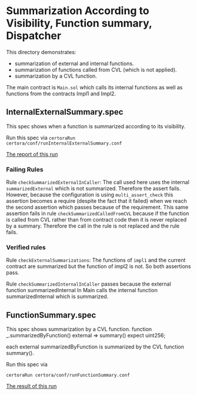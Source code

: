 # Summarization According to Visibility, Function summary, Dispatcher

This directory demonstrates:
- summarization of external and internal functions.
- summarization of functions called from CVL (which is not applied).
- summarization by a CVL function.

The main contract is `Main.sol` which calls its internal functions as well as functions from the contracts Impl1 and Impl2.

## InternalExternalSummary.spec

This spec shows when a function is summarized according to its visibility.

Run this spec via
```certoraRun certora/conf/runInternalExternalSummary.conf```

[The report of this run](https://prover.certora.com/output/1902/200199806e5b45f4a1e8d8dd5203b4dd?anonymousKey=76178c551a0f52b0f7c4ccc6c6abf1e1349ab28a)

### Failing Rules
Rule `checkSummarizedExternalInCaller`:
The call used here uses the internal `summarizedExternal` which is not summarized. Therefore the assert fails. However, because the configuration is using `multi_assert_check` this assertion becomes a require (despite the fact that it failed) when we reach the second assertion which passes because of the requirement. This same assertion fails in 
rule `checkSummarizedCalledFromCVL` because if the function is called from CVL rather than from contract code then it is never replaced by a summary.
Therefore the call in the rule is not replaced and the rule fails.

### Verified rules
Rule `checkExternalSummarizations`:
The functions of `impl1` and the current contract are summarized but the function of impl2 is not. So both assertions
pass.

Rule `checkSummarizedInternalInCaller` passes because the external function summarizedInternal In Main calls the internal function summarizedInternal which is summarized.

## FunctionSummary.spec

This spec shows summarization by a CVL function.
function _.summarizedByFunction() external => summary() expect uint256;

each external summarizedByFunction is summarized by the CVL function summary().

Run this spec via

```certoraRun certora/conf/runFunctionSummary.conf```

[The result of this run](https://prover.certora.com/output/1902/99acf1eca52241c0aa2503997f87dcef?anonymousKey=4227ae43427f41621dacf0883c98bc9476482e83)
